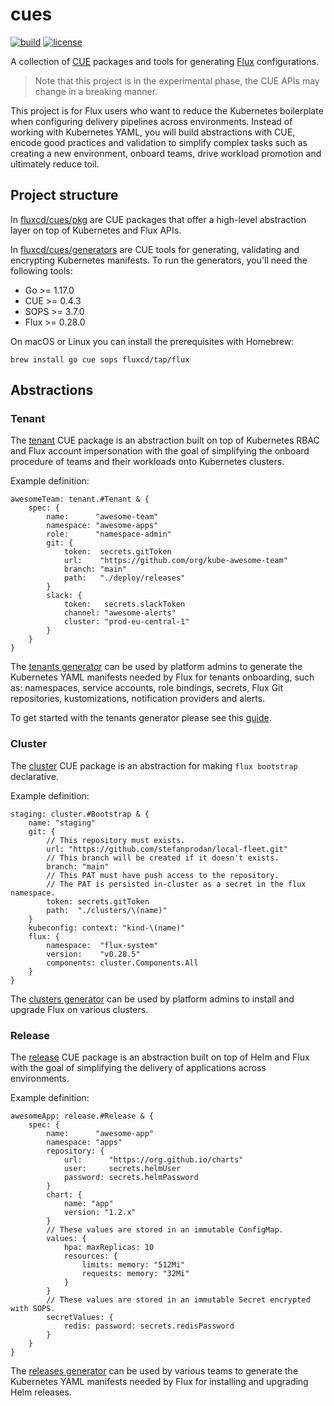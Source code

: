 # cues

[![build](https://github.com/fluxcd/cues/workflows/build/badge.svg)](https://github.com/fluxcd/cues/actions)
[![license](https://img.shields.io/github/license/fluxcd/cues.svg)](https://github.com/fluxcd/cues/blob/main/LICENSE)

A collection of [CUE](https://cuelang.org) packages and tools for generating [Flux](https://fluxcd.io) configurations.

> Note that this project is in the experimental phase, the CUE APIs may change in a breaking manner.

This project is for Flux users who want to reduce the Kubernetes boilerplate when configuring delivery pipelines across
environments. Instead of working with Kubernetes YAML, you will build abstractions with CUE, encode good
practices and validation to simplify complex tasks such as creating a new environment, onboard teams, drive workload
promotion and ultimately reduce toil.

## Project structure

In [fluxcd/cues/pkg](pkg) are CUE packages that offer a high-level abstraction layer on top of Kubernetes and Flux APIs.

In [fluxcd/cues/generators](generators) are CUE tools for generating, validating and encrypting Kubernetes manifests.
To run the generators, you'll need the following tools:

- Go >= 1.17.0
- CUE >= 0.4.3
- SOPS >= 3.7.0
- Flux >= 0.28.0

On macOS or Linux you can install the prerequisites with Homebrew:

```shell
brew install go cue sops fluxcd/tap/flux
```

## Abstractions

### Tenant

The [tenant](pkg/tenant) CUE package is an abstraction built on top of Kubernetes RBAC and Flux account impersonation
with the goal of simplifying the onboard procedure of teams and their workloads onto Kubernetes clusters.

Example definition:

```cue
awesomeTeam: tenant.#Tenant & {
	spec: {
		name:      "awesome-team"
		namespace: "awesome-apps"
		role:      "namespace-admin"
		git: {
			token:  secrets.gitToken
			url:    "https://github.com/org/kube-awesome-team"
			branch: "main"
			path:   "./deploy/releases"
		}
		slack: {
			token:   secrets.slackToken
			channel: "awesome-alerts"
			cluster: "prod-eu-central-1"
		}
	}
}
```

The [tenants generator](generators/tenants) can be used by platform admins to generate the Kubernetes YAML
manifests needed by Flux for tenants onboarding, such as: namespaces, service accounts, role bindings, secrets,
Flux Git repositories, kustomizations, notification providers and alerts.

To get started with the tenants generator please see this [guide](generators/tenants/README.md).

### Cluster

The [cluster](pkg/cluster) CUE package is an abstraction for making `flux bootstrap` declarative.

Example definition:

```cue
staging: cluster.#Bootstrap & {
	name: "staging"
	git: {
		// This repository must exists.
		url: "https://github.com/stefanprodan/local-fleet.git"
		// This branch will be created if it doesn't exists.
		branch: "main"
		// This PAT must have push access to the repository.
		// The PAT is persisted in-cluster as a secret in the flux namespace.
		token: secrets.gitToken
		path:  "./clusters/\(name)"
	}
	kubeconfig: context: "kind-\(name)"
	flux: {
		namespace:  "flux-system"
		version:    "v0.28.5"
		components: cluster.Components.All
	}
}
```

The [clusters generator](generators/clusters) can be used by platform admins to install and upgrade
Flux on various clusters.

### Release

The [release](pkg/tenant) CUE package is an abstraction built on top of Helm and Flux
with the goal of simplifying the delivery of applications across environments.

Example definition:

```cue
awesomeApp: release.#Release & {
	spec: {
		name:      "awesome-app"
		namespace: "apps"
		repository: {
			url:      "https://org.github.io/charts"
			user:     secrets.helmUser
			password: secrets.helmPassword
		}
		chart: {
			name: "app"
			version: "1.2.x"
		}
		// These values are stored in an immutable ConfigMap.
		values: {
			hpa: maxReplicas: 10
			resources: {
				limits: memory: "512Mi"
				requests: memory: "32Mi"
			}
		}
		// These values are stored in an immutable Secret encrypted with SOPS.
		secretValues: {
			redis: password: secrets.redisPassword
		}
	}
}
```

The [releases generator](generators/releases) can be used by various teams to generate the Kubernetes YAML
manifests needed by Flux for installing and upgrading Helm releases.

